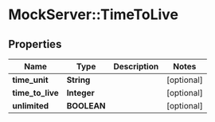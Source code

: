 # MockServer::TimeToLive

## Properties
Name | Type | Description | Notes
------------ | ------------- | ------------- | -------------
**time_unit** | **String** |  | [optional] 
**time_to_live** | **Integer** |  | [optional] 
**unlimited** | **BOOLEAN** |  | [optional] 


